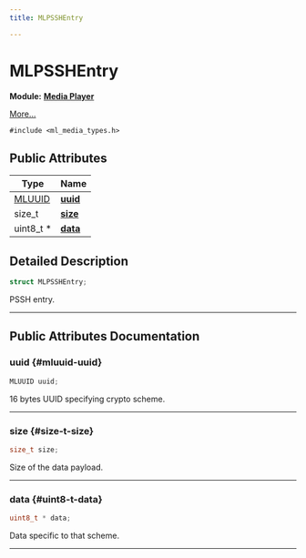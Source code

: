 ```yaml
---
title: MLPSSHEntry

---
```


# MLPSSHEntry

**Module:** **[Media Player](/api-ref/api/Modules/group___media_player/group___media_player.md)**



 [More...](#detailed-description)


`#include <ml_media_types.h>`

## Public Attributes

| Type           | Name           |
| -------------- | -------------- |
| [MLUUID](/api-ref/api/Modules/group___common/struct_m_l_u_u_i_d.md) | **[uuid](/api-ref/api/Modules/group___media_player/struct_m_l_p_s_s_h_entry.md#mluuid-uuid)**  |
| size_t | **[size](/api-ref/api/Modules/group___media_player/struct_m_l_p_s_s_h_entry.md#size-t-size)**  |
| uint8_t * | **[data](/api-ref/api/Modules/group___media_player/struct_m_l_p_s_s_h_entry.md#uint8-t-data)**  |

## Detailed Description

```cpp
struct MLPSSHEntry;
```


PSSH entry. 





-----------
## Public Attributes Documentation

### uuid {#mluuid-uuid}

```cpp
MLUUID uuid;
```


16 bytes UUID specifying crypto scheme. 





-----------

### size {#size-t-size}

```cpp
size_t size;
```


Size of the data payload. 





-----------

### data {#uint8-t-data}

```cpp
uint8_t * data;
```


Data specific to that scheme. 





-----------

